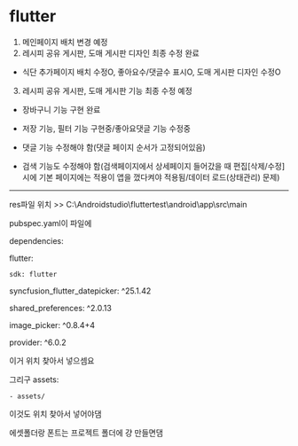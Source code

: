 # flutter
1. 메인페이지 배치 변경 예정
2. 레시피 공유 게시판, 도매 게시판 디자인 최종 수정 완료
- 식단 추가페이지 배치 수정O, 좋아요수/댓글수 표시O, 도매 게시판 디자인 수정O
3. 레시피 공유 게시판, 도매 게시판 기능 최종 수정 예정
- 장바구니 기능 구현 완료
- 저장 기능, 필터 기능 구현중/좋아요댓글 기능 수정중

- 댓글 기능 수정해야 함(댓글 페이지 순서가 고정되어있음)
- 검색 기능도 수정해야 함(검색페이지에서 상세페이지 들어갔을 때 편집[삭제/수정] 시에 기본 페이지에는 적용이 앱을 껐다켜야 적용됨/데이터 로드(상태관리) 문제)




------------------------------------------------------------------------------


res파일 위치 >> C:\Androidstudio\fluttertest\android\app\src\main


pubspec.yaml이 파일에

dependencies:

  flutter:
  
    sdk: flutter
    
  syncfusion_flutter_datepicker: ^25.1.42
  
  shared_preferences: ^2.0.13
  
  image_picker: ^0.8.4+4
  
  provider: ^6.0.2
  

이거 위치 찾아서 넣으셈요

그리구 
  assets:
  
    - assets/
이것도 위치 찾아서 넣어야댐

에셋폴더랑 폰트는 프로젝트 폴더에 걍 만들면댐


